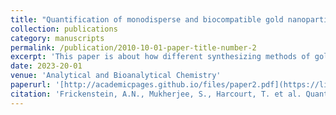 ```yaml
---
title: "Quantification of monodisperse and biocompatible gold nanoparticles by single-particle ICP-MS"
collection: publications
category: manuscripts
permalink: /publication/2010-10-01-paper-title-number-2
excerpt: 'This paper is about how different synthesizing methods of gold-nanoparticles (AuNPs) can lead to different distributions of size per cluster. This is especially important in the context of building more complex superstructure.'
date: 2023-20-01
venue: 'Analytical and Bioanalytical Chemistry'
paperurl: '[http://academicpages.github.io/files/paper2.pdf](https://link.springer.com/article/10.1007/s00216-023-04540-x#citeas)'
citation: 'Frickenstein, A.N., Mukherjee, S., Harcourt, T. et al. Quantification of monodisperse and biocompatible gold nanoparticles by single-particle ICP-MS. Anal Bioanal Chem 415, 4353–4366 (2023). https://doi.org/10.1007/s00216-023-04540-x'
---
```


